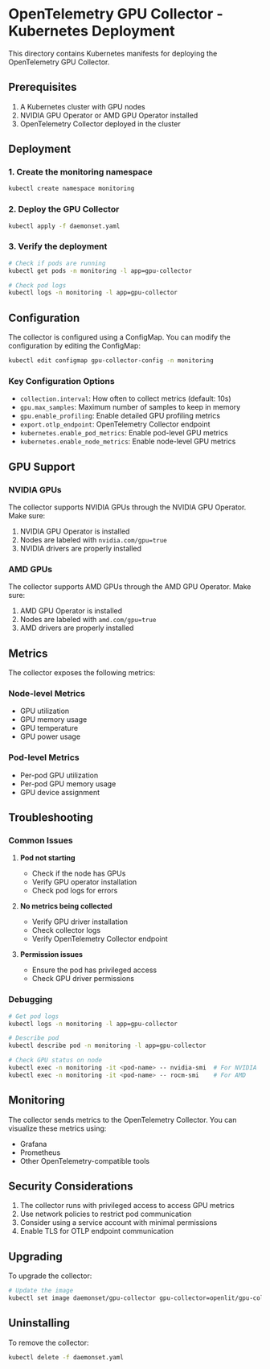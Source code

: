 # OpenTelemetry GPU Collector - Kubernetes Deployment

This directory contains Kubernetes manifests for deploying the OpenTelemetry GPU Collector.

## Prerequisites

1. A Kubernetes cluster with GPU nodes
2. NVIDIA GPU Operator or AMD GPU Operator installed
3. OpenTelemetry Collector deployed in the cluster

## Deployment

### 1. Create the monitoring namespace

```bash
kubectl create namespace monitoring
```

### 2. Deploy the GPU Collector

```bash
kubectl apply -f daemonset.yaml
```

### 3. Verify the deployment

```bash
# Check if pods are running
kubectl get pods -n monitoring -l app=gpu-collector

# Check pod logs
kubectl logs -n monitoring -l app=gpu-collector
```

## Configuration

The collector is configured using a ConfigMap. You can modify the configuration by editing the ConfigMap:

```bash
kubectl edit configmap gpu-collector-config -n monitoring
```

### Key Configuration Options

- `collection.interval`: How often to collect metrics (default: 10s)
- `gpu.max_samples`: Maximum number of samples to keep in memory
- `gpu.enable_profiling`: Enable detailed GPU profiling metrics
- `export.otlp_endpoint`: OpenTelemetry Collector endpoint
- `kubernetes.enable_pod_metrics`: Enable pod-level GPU metrics
- `kubernetes.enable_node_metrics`: Enable node-level GPU metrics

## GPU Support

### NVIDIA GPUs

The collector supports NVIDIA GPUs through the NVIDIA GPU Operator. Make sure:

1. NVIDIA GPU Operator is installed
2. Nodes are labeled with `nvidia.com/gpu=true`
3. NVIDIA drivers are properly installed

### AMD GPUs

The collector supports AMD GPUs through the AMD GPU Operator. Make sure:

1. AMD GPU Operator is installed
2. Nodes are labeled with `amd.com/gpu=true`
3. AMD drivers are properly installed

## Metrics

The collector exposes the following metrics:

### Node-level Metrics
- GPU utilization
- GPU memory usage
- GPU temperature
- GPU power usage

### Pod-level Metrics
- Per-pod GPU utilization
- Per-pod GPU memory usage
- GPU device assignment

## Troubleshooting

### Common Issues

1. **Pod not starting**
   - Check if the node has GPUs
   - Verify GPU operator installation
   - Check pod logs for errors

2. **No metrics being collected**
   - Verify GPU driver installation
   - Check collector logs
   - Verify OpenTelemetry Collector endpoint

3. **Permission issues**
   - Ensure the pod has privileged access
   - Check GPU driver permissions

### Debugging

```bash
# Get pod logs
kubectl logs -n monitoring -l app=gpu-collector

# Describe pod
kubectl describe pod -n monitoring -l app=gpu-collector

# Check GPU status on node
kubectl exec -n monitoring -it <pod-name> -- nvidia-smi  # For NVIDIA
kubectl exec -n monitoring -it <pod-name> -- rocm-smi    # For AMD
```

## Monitoring

The collector sends metrics to the OpenTelemetry Collector. You can visualize these metrics using:

- Grafana
- Prometheus
- Other OpenTelemetry-compatible tools

## Security Considerations

1. The collector runs with privileged access to access GPU metrics
2. Use network policies to restrict pod communication
3. Consider using a service account with minimal permissions
4. Enable TLS for OTLP endpoint communication

## Upgrading

To upgrade the collector:

```bash
# Update the image
kubectl set image daemonset/gpu-collector gpu-collector=openlit/gpu-collector:new-version -n monitoring
```

## Uninstalling

To remove the collector:

```bash
kubectl delete -f daemonset.yaml
``` 